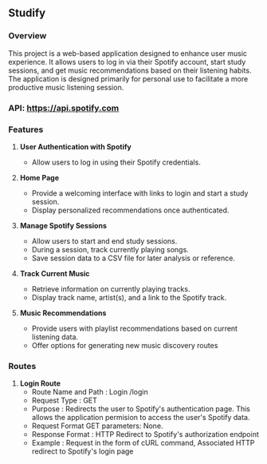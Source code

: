## Studify
### Overview
This project is a web-based application designed to enhance user music experience. It allows users to log in via their Spotify account, start study sessions, and get music recommendations based on their listening habits. The application is designed primarily for personal use to facilitate a more productive music listening session.
### API: https://api.spotify.com
### Features
1. **User Authentication with Spotify**
    - Allow users to log in using their Spotify credentials.

2. **Home Page**
    - Provide a welcoming interface with links to login and start a study session.
    - Display personalized recommendations once authenticated.

3. **Manage Spotify Sessions**
    - Allow users to start and end study sessions.
    - During a session, track currently playing songs.
    - Save session data to a CSV file for later analysis or reference.

4. **Track Current Music**
    - Retrieve information on currently playing tracks.
    - Display track name, artist(s), and a link to the Spotify track.

5. **Music Recommendations**
    - Provide users with playlist recommendations based on current listening data.
    - Offer options for generating new music discovery routes
### Routes 
1. **Login Route**
   - Route Name and Path : Login /login
   - Request Type  : GET
   -  Purpose  : Redirects the user to Spotify's authentication page. This allows the application permision to access the user's Spotify data.
   -  Request Format  GET parameters: None. 
   -  Response Format  : HTTP Redirect to Spotify's authorization endpoint
   -  Example  : Request in the form of cURL command, Associated HTTP redirect to Spotify's login page
